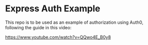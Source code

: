 # Express Auth Example

This repo is to be used as an example of authorization using Auth0, following the guide in this video:

https://www.youtube.com/watch?v=QQwo4E_B0y8